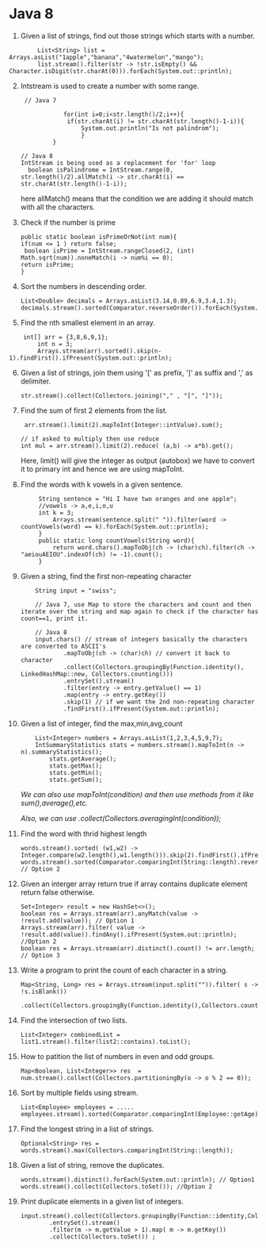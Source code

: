# Java 8

1. Given a list of strings, find out those strings which starts with a number.

```
        List<String> list = Arrays.asList("1apple","banana","4watermelon","mango");
        list.stream().filter(str -> !str.isEmpty() && Character.isDigit(str.charAt(0))).forEach(System.out::println);
```
2. Intstream is used to create a number with some range.
   ```
    // Java 7

               for(int i=0;i<str.length()/2;i++){
                if(str.charAt(i) != str.charAt(str.length()-1-i)){
                    System.out.println("Is not palindrom");
                    }
            }

   // Java 8
   IntStream is being used as a replacement for 'for' loop
     boolean isPalindrome = IntStream.range(0, str.length()/2).allMatch(i -> str.charAt(i) == str.charAt(str.length()-1-i));
   ```
   here allMatch() means that the condition we are adding it should match with all the characters.
   
3. Check if the number is prime
   ```
   public static boolean isPrimeOrNot(int num){
   if(num <= 1 ) return false;
    boolean isPrime = IntStream.rangeClosed(2, (int) Math.sqrt(num)).noneMatch(i -> num%i == 0);
   return isPrime;
   }
   ```

4. Sort the numbers in descending order.
   ```
   List<Double> decimals = Arrays.asList(3.14,0.89,6.9,3.4,1.3);
   decimals.stream().sorted(Comparator.reverseOrder()).forEach(System.out::println);
   ```
   
5. Find the nth smallest element in an array.
```
    int[] arr = {3,8,6,9,1};
        int n = 3;
        Arrays.stream(arr).sorted().skip(n-1).findFirst().ifPresent(System.out::println);

```

6. Given a list of strings, join them using '[' as prefix, ']' as suffix and ',' as delimiter.
   ```
   str.stream().collect(Collectors.joining("," , "[", "]"));
   ```
   
7. Find the sum of first 2 elements from the list.
   ```
    arr.stream().limit(2).mapToInt(Integer::intValue).sum();

   // if asked to multiply then use reduce
   int mul = arr.stream().limit(2).reduce( (a,b) -> a*b).get();
   ```
   Here, limit() will give the integer as output (autobox) we have to convert it to primary int and hence we are using mapToInt.
   
8. Find the words with k vowels in a given sentence.
   ```
        String sentence = "Hi I have two oranges and one apple";
        //vowels -> a,e,i,o,u
        int k = 3;
            Arrays.stream(sentence.split(" ")).filter(word -> countVowels(word) == k).forEach(System.out::println);
        }
        public static long countVowels(String word){
            return word.chars().mapToObj(ch -> (char)ch).filter(ch -> "aeiouAEIOU".indexOf(ch) != -1).count();
        }
   ```
   
9. Given a string, find the first non-repeating character
    ```
        String input = "swiss";

        // Java 7, use Map to store the characters and count and then iterate over the string and map again to check if the character has count==1, print it.

        // Java 8
        input.chars() // stream of integers basically the characters are converted to ASCII's
                .mapToObj(ch -> (char)ch) // convert it back to character
                .collect(Collectors.groupingBy(Function.identity(), LinkedHashMap::new, Collectors.counting()))
                .entrySet().stream()
                .filter(entry -> entry.getValue() == 1)
                .map(entry -> entry.getKey())
                .skip(1) // if we want the 2nd non-repeating character
                .findFirst().ifPresent(System.out::println);
    ```
10. Given a list of integer, find the max,min,avg,count
    ```
        List<Integer> numbers = Arrays.asList(1,2,3,4,5,9,7);
        IntSummaryStatistics stats = numbers.stream().mapToInt(n -> n).summaryStatistics();
            stats.getAverage();
            stats.getMax();
            stats.getMin();
            stats.getSum();
    ```
    *We can also use mapToInt(condition) and then use methods from it like sum(),average(),etc.*
    
    *Also, we can use .collect(Collectors.averagingInt(condition));*
12. Find the word with thrid highest length
    ```
    words.stream().sorted( (w1,w2) -> Integer.compare(w2.length(),w1.length())).skip(2).findFirst().ifPresent(System.out::println);
    words.stream().sorted(Comparator.comparingInt(String::length).reversed()).skip(2).findFirst().ifPresent(System.out::println); // Option 2
    ```
13. Given an interger array return true if array contains duplicate element return false otherwise.
    ```
    Set<Integer> result = new HashSet<>();
    boolean res = Arrays.stream(arr).anyMatch(value -> !result.add(value)); // Option 1
    Arrays.stream(arr).filter( value -> !result.add(value)).findAny().ifPresent(System.out::println); //Option 2
    boolean res = Arrays.stream(arr).distinct().count() != arr.length; // Option 3
    ```
14. Write a program to print the count of each character in a string.
    ```
    Map<String, Long> res = Arrays.stream(input.split("")).filter( s -> !s.isBlank())
                .collect(Collectors.groupingBy(Function.identity(),Collectors.counting()));
    ```
15. Find the intersection of two lists.
    ```
    List<Integer> combinedList = list1.stream().filter(list2::contains).toList();
    ```
16. How to patition the list of numbers in even and odd groups.
    ```
    Map<Boolean, List<Integer>> res  = num.stream().collect(Collectors.partitioningBy(o -> o % 2 == 0));
    ```
17. Sort by multiple fields using stream.
    ```
    List<Employee> employees = .....
    employees.stream().sorted(Comparator.comparingInt(Employee::getAge).thenComparing(Employee::getName).reversed()).forEach(System.out::println);
    ```
18. Find the longest string in a list of strings.
    ```
    Optional<String> res = words.stream().max(Collectors.comparingInt(String::length));
    ```
19. Given a list of string, remove the duplicates.
    ```
    words.stream().distinct().forEach(System.out::println); // Option1
    words.stream().collect(Collectors.toSet()); //Option 2
    ```
20. Print duplicate elements in a given list of integers.
    ```
    input.stream().collect(Collectors.groupingBy(Function::identity,Collectors.counting))
            .entrySet().stream()
            .filter(m -> m.getValue > 1).map( m -> m.getKey())
            .collect(Collectors.toSet()) ;
    ```
